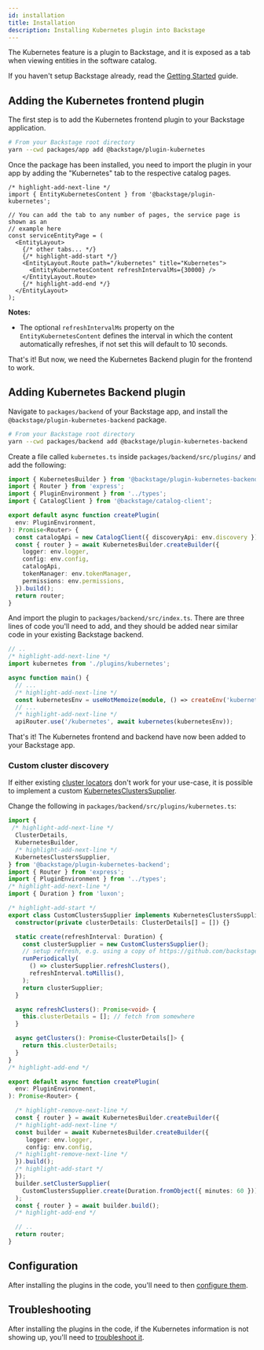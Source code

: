 ```yaml
---
id: installation
title: Installation
description: Installing Kubernetes plugin into Backstage
---
```


The Kubernetes feature is a plugin to Backstage, and it is exposed as a tab when
viewing entities in the software catalog.

If you haven't setup Backstage already, read the
[Getting Started](../../getting-started/index.md) guide.

## Adding the Kubernetes frontend plugin

The first step is to add the Kubernetes frontend plugin to your Backstage
application.

```bash
# From your Backstage root directory
yarn --cwd packages/app add @backstage/plugin-kubernetes
```

Once the package has been installed, you need to import the plugin in your app
by adding the "Kubernetes" tab to the respective catalog pages.

```tsx title="packages/app/src/components/catalog/EntityPage.tsx"
/* highlight-add-next-line */
import { EntityKubernetesContent } from '@backstage/plugin-kubernetes';

// You can add the tab to any number of pages, the service page is shown as an
// example here
const serviceEntityPage = (
  <EntityLayout>
    {/* other tabs... */}
    {/* highlight-add-start */}
    <EntityLayout.Route path="/kubernetes" title="Kubernetes">
      <EntityKubernetesContent refreshIntervalMs={30000} />
    </EntityLayout.Route>
    {/* highlight-add-end */}
  </EntityLayout>
);
```

**Notes:**

- The optional `refreshIntervalMs` property on the `EntityKubernetesContent` defines the interval in which the content automatically refreshes, if not set this will default to 10 seconds.

That's it! But now, we need the Kubernetes Backend plugin for the frontend to
work.

## Adding Kubernetes Backend plugin

Navigate to `packages/backend` of your Backstage app, and install the
`@backstage/plugin-kubernetes-backend` package.

```bash
# From your Backstage root directory
yarn --cwd packages/backend add @backstage/plugin-kubernetes-backend
```

Create a file called `kubernetes.ts` inside `packages/backend/src/plugins/` and
add the following:

```ts title="packages/backend/src/plugins/kubernetes.ts"
import { KubernetesBuilder } from '@backstage/plugin-kubernetes-backend';
import { Router } from 'express';
import { PluginEnvironment } from '../types';
import { CatalogClient } from '@backstage/catalog-client';

export default async function createPlugin(
  env: PluginEnvironment,
): Promise<Router> {
  const catalogApi = new CatalogClient({ discoveryApi: env.discovery });
  const { router } = await KubernetesBuilder.createBuilder({
    logger: env.logger,
    config: env.config,
    catalogApi,
    tokenManager: env.tokenManager,
    permissions: env.permissions,
  }).build();
  return router;
}
```

And import the plugin to `packages/backend/src/index.ts`. There are three lines
of code you'll need to add, and they should be added near similar code in your
existing Backstage backend.

```typescript title="packages/backend/src/index.ts"
// ..
/* highlight-add-next-line */
import kubernetes from './plugins/kubernetes';

async function main() {
  // ...
  /* highlight-add-next-line */
  const kubernetesEnv = useHotMemoize(module, () => createEnv('kubernetes'));
  // ...
  /* highlight-add-next-line */
  apiRouter.use('/kubernetes', await kubernetes(kubernetesEnv));
```

That's it! The Kubernetes frontend and backend have now been added to your
Backstage app.

### Custom cluster discovery

If either existing
[cluster locators](https://backstage.io/docs/features/kubernetes/configuration#clusterlocatormethods)
don't work for your use-case, it is possible to implement a custom
[KubernetesClustersSupplier](https://backstage.io/docs/reference/plugin-kubernetes-backend.kubernetesclusterssupplier).

Change the following in `packages/backend/src/plugins/kubernetes.ts`:

```ts title="packages/backend/src/plugins/kubernetes.ts"
import {
 /* highlight-add-next-line */
  ClusterDetails,
  KubernetesBuilder,
  /* highlight-add-next-line */
  KubernetesClustersSupplier,
} from '@backstage/plugin-kubernetes-backend';
import { Router } from 'express';
import { PluginEnvironment } from '../types';
/* highlight-add-next-line */
import { Duration } from 'luxon';

/* highlight-add-start */
export class CustomClustersSupplier implements KubernetesClustersSupplier {
  constructor(private clusterDetails: ClusterDetails[] = []) {}

  static create(refreshInterval: Duration) {
    const clusterSupplier = new CustomClustersSupplier();
    // setup refresh, e.g. using a copy of https://github.com/backstage/backstage/blob/master/plugins/kubernetes-backend/src/service/runPeriodically.ts
    runPeriodically(
      () => clusterSupplier.refreshClusters(),
      refreshInterval.toMillis(),
    );
    return clusterSupplier;
  }

  async refreshClusters(): Promise<void> {
    this.clusterDetails = []; // fetch from somewhere
  }

  async getClusters(): Promise<ClusterDetails[]> {
    return this.clusterDetails;
  }
}
/* highlight-add-end */

export default async function createPlugin(
  env: PluginEnvironment,
): Promise<Router> {

  /* highlight-remove-next-line */
  const { router } = await KubernetesBuilder.createBuilder({
  /* highlight-add-next-line */
  const builder = await KubernetesBuilder.createBuilder({
     logger: env.logger,
     config: env.config,
  /* highlight-remove-next-line */
  }).build();
  /* highlight-add-start */
  });
  builder.setClusterSupplier(
    CustomClustersSupplier.create(Duration.fromObject({ minutes: 60 })),
  );
  const { router } = await builder.build();
  /* highlight-add-end */

  // ..
  return router;
}
```

## Configuration

After installing the plugins in the code, you'll need to then
[configure them](configuration.md).

## Troubleshooting

After installing the plugins in the code, if the Kubernetes information is not
showing up, you'll need to [troubleshoot it](troubleshooting.md).
